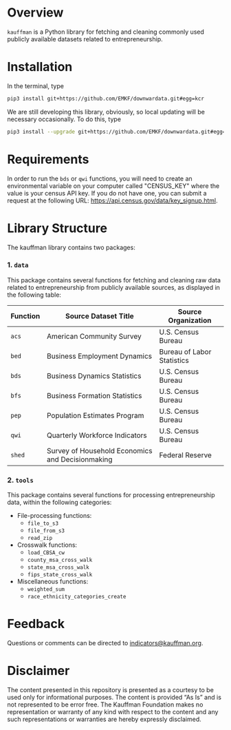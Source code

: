 # Overview
`kauffman` is a Python library for fetching and cleaning commonly used publicly available datasets related to entrepreneurship.

# Installation
In the terminal, type
```bash
pip3 install git+https://github.com/EMKF/downwardata.git#egg=kcr
```
We are still developing this library, obviously, so local updating will be necessary occasionally. To do this, type
```bash
pip3 install --upgrade git+https://github.com/EMKF/downwardata.git#egg=kcr
```

# Requirements
In order to run the `bds` or `qwi` functions, you will need to create an environmental variable on your computer called "CENSUS_KEY" where the value is your census API key. If you do not have one, you can submit a request at the following URL: https://api.census.gov/data/key_signup.html.


# Library Structure
The kauffman library contains two packages:

### 1. `data`
This package contains several functions for fetching and cleaning raw data related to entrepreneurship from publicly available sources, as displayed in the following table:

Function | Source Dataset Title                   | Source Organization        |
---------| ---------------------------------------| ---------------------------|
`acs`    | American Community Survey              | U.S. Census Bureau         |
`bed`    | Business Employment Dynamics           | Bureau of Labor Statistics |
`bds`    | Business Dynamics Statistics           | U.S. Census Bureau         |
`bfs`    | Business Formation Statistics          | U.S. Census Bureau         |
`pep`    | Population Estimates Program           | U.S. Census Bureau         |
`qwi`    | Quarterly Workforce Indicators         | U.S. Census Bureau         |
`shed`   | Survey of Household Economics and Decisionmaking | Federal Reserve  |


### 2. `tools`
This package contains several functions for processing entrepreneurship data, within the following categories:
* File-processing functions:
    * `file_to_s3`
    * `file_from_s3`
    * `read_zip`
* Crosswalk functions:
    * `load_CBSA_cw`
    * `county_msa_cross_walk`
    * `state_msa_cross_walk`
    * `fips_state_cross_walk`
* Miscellaneous functions:
    * `weighted_sum`
    * `race_ethnicity_categories_create`

# Feedback
Questions or comments can be directed to indicators@kauffman.org.


# Disclaimer
The content presented in this repository is presented as a courtesy to be used
only for informational purposes. The content is provided “As Is” and is not 
represented to be error free. The Kauffman Foundation makes no representation or 
warranty of any kind with respect to the content and any such representations or
warranties are hereby expressly disclaimed.